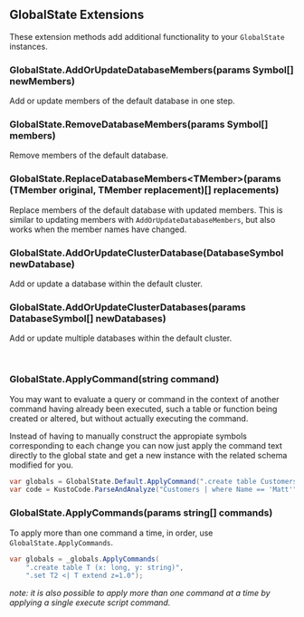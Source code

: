 ﻿## GlobalState Extensions

These extension methods add additional functionality to your `GlobalState` instances.

### GlobalState.AddOrUpdateDatabaseMembers(params Symbol[] newMembers)

Add or update members of the default database in one step.

### GlobalState.RemoveDatabaseMembers(params Symbol[] members)

Remove members of the default database.

### GlobalState.ReplaceDatabaseMembers&lt;TMember&gt;(params (TMember original, TMember replacement)[] replacements)

Replace members of the default database with updated members.
This is similar to updating members with `AddOrUpdateDatabaseMembers`, but also works when the member names have changed.

### GlobalState.AddOrUpdateClusterDatabase(DatabaseSymbol newDatabase)

Add or update a database within the default cluster.

### GlobalState.AddOrUpdateClusterDatabases(params DatabaseSymbol[] newDatabases)

Add or update multiple databases within the default cluster.

<br/>

### GlobalState.ApplyCommand(string command)
You may want to evaluate a query or command in the context of another command having already been executed,
such a table or function being created or altered, but without actually executing the command.

Instead of having to manually construct the appropiate symbols corresponding to each change 
you can now just apply the command text directly to the global state and get a new instance
with the related schema modified for you.

```csharp
var globals = GlobalState.Default.ApplyCommand(".create table Customers (Id: long, Name: string)");
var code = KustoCode.ParseAndAnalyze("Customers | where Name == 'Matt'");
```

### GlobalState.ApplyCommands(params string[] commands)

To apply more than one command a time, in order, use `GlobalState.ApplyCommands`.

```csharp
var globals = _globals.ApplyCommands(
    ".create table T (x: long, y: string)",
    ".set T2 <| T extend z=1.0");
```

*note: it is also possible to apply more than one command at a time by applying a single execute script command.*